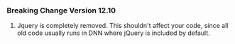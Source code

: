 ### Breaking Change Version 12.10

1. Jquery is completely removed. This shouldn't affect your code, since all old code usually runs in DNN where jQuery is included by default. 
